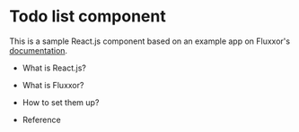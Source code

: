 Todo list component
===================

This is a sample React.js component based on an example app on Fluxxor's [documentation](http://fluxxor.com/guides/quick-start.html).

- What is React.js?

- What is Fluxxor?

- How to set them up?

- Reference
